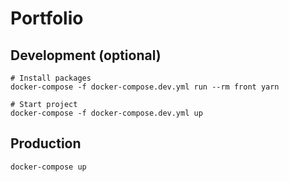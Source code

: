 # Portfolio

## Development (optional)

```shell
# Install packages
docker-compose -f docker-compose.dev.yml run --rm front yarn

# Start project
docker-compose -f docker-compose.dev.yml up
```


## Production

```shell
docker-compose up
```
